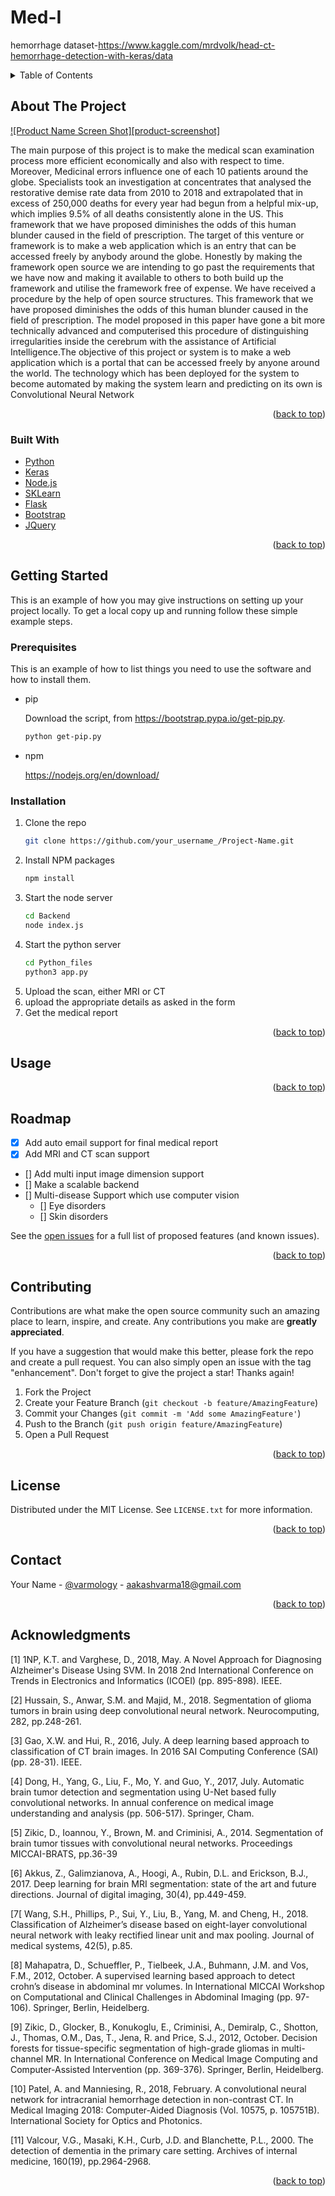 # Med-I
hemorrhage dataset-https://www.kaggle.com/mrdvolk/head-ct-hemorrhage-detection-with-keras/data

<div id="top"></div>
<!--
*** Thanks for checking out Med-I. Med-I stands for medical Eye. 
*** If you have a suggestion that would make this better, 
*** please fork the repo and create a pull request
*** or simply open an issue with the tag "enhancement".
*** Don't forget to give the project a star!
*** Thanks again! Now go create something AMAZING! :D
-->


<!-- TABLE OF CONTENTS -->
<details>
  <summary>Table of Contents</summary>
  <ol>
    <li>
      <a href="#about-the-project">About The Project</a>
      <ul>
        <li><a href="#built-with">Built With</a></li>
      </ul>
    </li>
    <li>
      <a href="#getting-started">Getting Started</a>
      <ul>
        <li><a href="#prerequisites">Prerequisites</a></li>
        <li><a href="#installation">Installation</a></li>
      </ul>
    </li>
    <li><a href="#usage">Usage</a></li>
    <li><a href="#roadmap">Roadmap</a></li>
    <li><a href="#contributing">Contributing</a></li>
    <li><a href="#license">License</a></li>
    <li><a href="#contact">Contact</a></li>
    <li><a href="#acknowledgments">Acknowledgments</a></li>
  </ol>
</details>



<!-- ABOUT THE PROJECT -->
## About The Project

[![Product Name Screen Shot][product-screenshot]](https://example.com)

The main purpose of this project is to make the medical scan examination process more efficient economically and also with respect to time. Moreover, Medicinal errors influence one of each 10 patients around the globe. Specialists took an investigation at concentrates that analysed the restorative demise rate data from 2010 to 2018 and extrapolated that in excess of 250,000 deaths for every year had begun from a helpful mix-up, which implies 9.5% of all deaths consistently alone in the US. This framework that we have proposed diminishes the odds of this human blunder caused in the field of prescription. The target of this venture or framework is to make a web application which is an entry that can be accessed freely by anybody around the globe. Honestly by making the framework open source we are intending to go past the requirements that we have now and making it available to others to both build up the framework and utilise the framework free of expense. We have received a procedure by the help of open source structures. This framework that we have proposed diminishes the odds of this human blunder caused in the field of prescription. The model proposed in this paper have gone a bit more technically advanced and computerised this procedure of distinguishing irregularities inside the cerebrum with the assistance of Artificial Intelligence.The objective of this project or system is to make a web application which is a portal that can be accessed freely by anyone around the world. The technology which has been deployed for the system to become automated by making the system learn and predicting on its own is Convolutional Neural Network

<p align="right">(<a href="#top">back to top</a>)</p>



### Built With

* [Python](https://www.python.org/)
* [Keras](https://keras.io/)
* [Node.js](https://nodejs.org/en/)
* [SKLearn](https://scikit-learn.org/stable/)
* [Flask](https://flask.palletsprojects.com/en/2.0.x/)
* [Bootstrap](https://getbootstrap.com)
* [JQuery](https://jquery.com)

<p align="right">(<a href="#top">back to top</a>)</p>



<!-- GETTING STARTED -->
## Getting Started

This is an example of how you may give instructions on setting up your project locally.
To get a local copy up and running follow these simple example steps.

### Prerequisites

This is an example of how to list things you need to use the software and how to install them.
* pip

  Download the script, from https://bootstrap.pypa.io/get-pip.py.
  ```sh
  python get-pip.py
  ```
* npm

  https://nodejs.org/en/download/

### Installation

1. Clone the repo
   ```sh
   git clone https://github.com/your_username_/Project-Name.git
   ```
2. Install NPM packages
   ```sh
   npm install
   ```
3. Start the node server
   ```sh
   cd Backend
   node index.js
   ```
4. Start the python server
   ```sh
   cd Python_files
   python3 app.py
   ```
5. Upload the scan, either MRI or CT
6. upload the appropriate details as asked in the form
7. Get the medical report

<p align="right">(<a href="#top">back to top</a>)</p>



<!-- USAGE EXAMPLES -->
## Usage



<p align="right">(<a href="#top">back to top</a>)</p>



<!-- ROADMAP -->
## Roadmap

- [x] Add auto email support for final medical report
- [x] Add MRI and CT scan support
- [] Add multi input image dimension support
- [] Make a scalable backend
- [] Multi-disease Support which use computer vision
    - [] Eye disorders
    - [] Skin disorders

See the [open issues](https://github.com/othneildrew/Best-README-Template/issues) for a full list of proposed features (and known issues).

<p align="right">(<a href="#top">back to top</a>)</p>



<!-- CONTRIBUTING -->
## Contributing

Contributions are what make the open source community such an amazing place to learn, inspire, and create. Any contributions you make are **greatly appreciated**.

If you have a suggestion that would make this better, please fork the repo and create a pull request. You can also simply open an issue with the tag "enhancement".
Don't forget to give the project a star! Thanks again!

1. Fork the Project
2. Create your Feature Branch (`git checkout -b feature/AmazingFeature`)
3. Commit your Changes (`git commit -m 'Add some AmazingFeature'`)
4. Push to the Branch (`git push origin feature/AmazingFeature`)
5. Open a Pull Request

<p align="right">(<a href="#top">back to top</a>)</p>



<!-- LICENSE -->
## License

Distributed under the MIT License. See `LICENSE.txt` for more information.

<p align="right">(<a href="#top">back to top</a>)</p>



<!-- CONTACT -->
## Contact

Your Name - [@varmology](https://twitter.com/varmology) - aakashvarma18@gmail.com

<p align="right">(<a href="#top">back to top</a>)</p>



<!-- ACKNOWLEDGMENTS -->
## Acknowledgments


[1]	1NP, K.T. and Varghese, D., 2018, May. A Novel Approach for Diagnosing Alzheimer's Disease Using SVM. In 2018 2nd International Conference on Trends in Electronics and Informatics (ICOEI) (pp. 895-898). IEEE.

[2]	Hussain, S., Anwar, S.M. and Majid, M., 2018. Segmentation of glioma tumors in brain using deep convolutional neural network. Neurocomputing, 282, pp.248-261.

[3]	Gao, X.W. and Hui, R., 2016, July. A deep learning based approach to classification of CT brain images. In 2016 SAI Computing Conference (SAI) (pp. 28-31). IEEE.

[4]	Dong, H., Yang, G., Liu, F., Mo, Y. and Guo, Y., 2017, July. Automatic brain tumor detection and segmentation using U-Net based fully convolutional networks. In annual conference on medical image understanding and analysis (pp. 506-517). Springer, Cham.

[5]	Zikic, D., Ioannou, Y., Brown, M. and Criminisi, A., 2014. Segmentation of brain tumor tissues with convolutional neural networks. Proceedings MICCAI-BRATS, pp.36-39

[6]	Akkus, Z., Galimzianova, A., Hoogi, A., Rubin, D.L. and Erickson, B.J., 2017. Deep learning for brain MRI segmentation: state of the art and future directions. Journal of digital imaging, 30(4), pp.449-459.

[7[	Wang, S.H., Phillips, P., Sui, Y., Liu, B., Yang, M. and Cheng, H., 2018. Classification of Alzheimer’s disease based on eight-layer convolutional neural network with leaky rectified linear unit and max pooling. Journal of medical systems, 42(5), p.85.

[8]	Mahapatra, D., Schueffler, P., Tielbeek, J.A., Buhmann, J.M. and Vos, F.M., 2012, October. A supervised learning based approach to detect crohn’s disease in abdominal mr volumes. In International MICCAI Workshop on Computational and Clinical Challenges in Abdominal Imaging (pp. 97-106). Springer, Berlin, Heidelberg.

[9]	Zikic, D., Glocker, B., Konukoglu, E., Criminisi, A., Demiralp, C., Shotton, J., Thomas, O.M., Das, T., Jena, R. and Price, S.J., 2012, October. Decision forests for tissue-specific segmentation of high-grade gliomas in multi-channel MR. In International Conference on Medical Image Computing and Computer-Assisted Intervention (pp. 369-376). Springer, Berlin, Heidelberg.

[10]	Patel, A. and Manniesing, R., 2018, February. A convolutional neural network for intracranial hemorrhage detection in non-contrast CT. In Medical Imaging 2018: Computer-Aided Diagnosis (Vol. 10575, p. 105751B). International Society for Optics and Photonics.

[11]	Valcour, V.G., Masaki, K.H., Curb, J.D. and Blanchette, P.L., 2000. The  detection of dementia in the primary care setting. Archives of internal medicine, 160(19), pp.2964-2968.

<p align="right">(<a href="#top">back to top</a>)</p>


